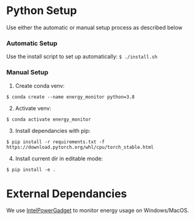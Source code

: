 # Python Setup
Use either the automatic or manual setup process as described below

### Automatic Setup
Use the install script to set up automatically:
`$ ./install.sh`

### Manual Setup

1. Create conda venv:

`$ conda create --name energy_monitor python=3.8`

2. Activate venv:

`$ conda activate energy_monitor`

3. Install dependancies with pip:

`$ pip install -r requirements.txt -f https://download.pytorch.org/whl/cpu/torch_stable.html`

4. Install current dir in editable mode:

`$ pip install -e .`

# External Dependancies

We use [IntelPowerGadget](https://www.intel.com/content/www/us/en/developer/articles/tool/power-gadget.html) to monitor energy usage on Windows/MacOS. 
